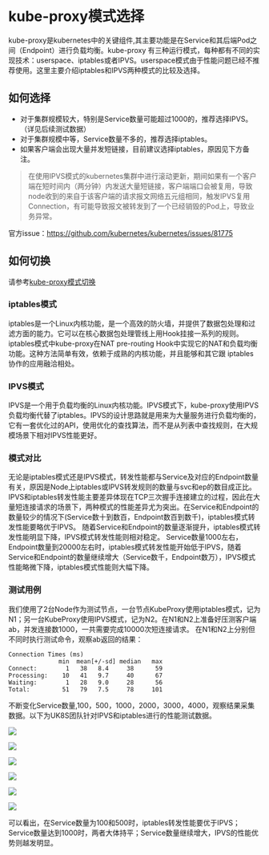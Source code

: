 # kube-proxy模式选择
kube-proxy是kubernetes中的关键组件,其主要功能是在Service和其后端Pod之间（Endpoint）进行负载均衡。kube-proxy 有三种运行模式，每种都有不同的实现技术：userspace、iptables或者IPVS。userspace模式由于性能问题已经不推荐使用。这里主要介绍iptables和IPVS两种模式的比较及选择。

## 如何选择
* 对于集群规模较大，特别是Service数量可能超过1000的，推荐选择IPVS。（详见后续测试数据）
* 对于集群规模中等，Service数量不多的，推荐选择iptables。
* 如果客户端会出现大量并发短链接，目前建议选择iptables，原因见下方备注。

> 在使用IPVS模式的kubernetes集群中进行滚动更新，期间如果有一个客户端在短时间内（两分钟）内发送大量短链接，客户端端口会被复用，导致node收到的来自于该客户端的请求报文网络五元组相同，触发IPVS复用Connection，有可能导致报文被转发到了一个已经销毁的Pod上，导致业务异常。

官方issue：https://github.com/kubernetes/kubernetes/issues/81775

## 如何切换
请参考[kube-proxy模式切换](uk8s/userguide/kubeproxy_edit)

### iptables模式
iptables是一个Linux内核功能，是一个高效的防火墙，并提供了数据包处理和过滤方面的能力。它可以在核心数据包处理管线上用Hook挂接一系列的规则。iptables模式中kube-proxy在NAT pre-routing Hook中实现它的NAT和负载均衡功能。这种方法简单有效，依赖于成熟的内核功能，并且能够和其它跟 iptables 协作的应用融洽相处。

### IPVS模式
IPVS是一个用于负载均衡的Linux内核功能。IPVS模式下，kube-proxy使用IPVS负载均衡代替了iptables。IPVS的设计思路就是用来为大量服务进行负载均衡的，它有一套优化过的API，使用优化的查找算法，而不是从列表中查找规则，在大规模场景下相对IPVS性能更好。

### 模式对比
无论是iptables模式还是IPVS模式，转发性能都与Service及对应的Endpoint数量有关，原因是Node上iptables或IPVS转发规则的数量与svc和ep的数目成正比。IPVS和iptables转发性能主要差异体现在TCP三次握手连接建立的过程，因此在大量短连接请求的场景下，两种模式的性能差异尤为突出。在Service和Endpoint的数量较少的情况下(Service数十到数百，Endpoint数百到数千)，iptables模式转发性能要略优于IPVS。
随着Service和Endpoint的数量逐渐提升，iptables模式转发性能明显下降，IPVS模式转发性能则相对稳定。
Service数量1000左右，Endpoint数量到20000左右时，iptables模式转发性能开始低于IPVS，随着Service和Endpoint的数量继续增大（Service数千，Endpoint数万），IPVS模式性能略微下降，iptables模式性能则大幅下降。

### 测试用例

我们使用了2台Node作为测试节点，一台节点KubeProxy使用iptables模式，记为N1；另一台KubeProxy使用IPVS模式，记为N2。在N1和N2上准备好压测客户端ab，并发连接数1000，一共需要完成10000次短连接请求。
在N1和N2上分别但不同时执行测试命令，观察ab返回的结果：

```
Connection Times (ms)
              min  mean[+/-sd] median   max
Connect:        1   38   8.4     38      59
Processing:    10   41   9.7     40      67
Waiting:        1   28   9.0     28      56
Total:         51   79   7.5     78     101
```

不断变化Service数量,100，500，1000，2000，3000，4000，观察结果采集数据。以下为UK8S团队针对IPVS和iptables进行的性能测试数据。

![](/images/introduction/s100.png)

![](/images/introduction/s500.png)

![](/images/introduction/s1000.png)

![](/images/introduction/s2000.png)

![](/images/introduction/s3000.png)

![](/images/introduction/s4000.png)

可以看出，在Service数量为100和500时，iptables转发性能要优于IPVS；Service数量达到1000时，两者大体持平；Service数量继续增大，IPVS的性能优势则越发明显。

